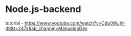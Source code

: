 # Node.js-backend
tutorial - https://www.youtube.com/watch?v=Cdu0WJhI-d8&t=247s&ab_channel=ManualdoDev
